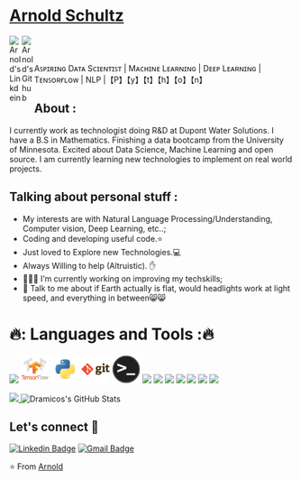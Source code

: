 # <a href="https://www.linkedin.com/in/arnold-schultz-66250564/">Arnold Schultz</a>


<a href="https://www.linkedin.com/in/arnold-schultz-66250564/">
  <img align="left" alt="Arnold's Linkdein" width="22px" src="https://cdn.jsdelivr.net/npm/simple-icons@v3/icons/linkedin.svg" />
</a>
<a href="https://github.com/dramicos">
  <img align="left" alt="Arnold's Github" width="22px" src="https://cdn.jsdelivr.net/npm/simple-icons@v3/icons/github.svg" />
</a>


<br/>
<br/>



Aꜱᴘɪʀɪɴɢ Dᴀᴛᴀ Sᴄɪᴇɴᴛɪꜱᴛ | Mᴀᴄʜɪɴᴇ Lᴇᴀʀɴɪɴɢ | Dᴇᴇᴘ Lᴇᴀʀɴɪɴɢ | Tᴇɴꜱᴏʀғʟᴏᴡ | NLP |【P】【y】【t】【h】【o】【n】

## About :
   I currently work as technologist doing R&D at Dupont Water Solutions. I have a B.S in Mathematics. Finishing a data bootcamp from the University of Minnesota. Excited about Data Science, Machine Learning and open source. I am currently learning new technologies to implement on real world projects.

 

## Talking about personal stuff :
-  My interests are with Natural Language Processing/Understanding, Computer vision, Deep Learning, etc..;
- Coding and developing useful code.⭐️
- Just loved to Explore new Technologies.💻
- Always Willing to help (Altruistic). ✋
- 👨🏽‍💻 I’m currently working on improving my techskills;
- 💬 Talk to me about if Earth actually is flat, would headlights work at light speed, and everything in between😸😸

# 🔥:  **Languages and Tools**  :🔥

<code><img height="50" src="https://pytorch.org/assets/images/pytorch-logo.png"></code>
<code><img height="50" src="https://raw.githubusercontent.com/github/explore/80688e429a7d4ef2fca1e82350fe8e3517d3494d/topics/tensorflow/tensorflow.png"></code>
<code><img height="50" src="https://raw.githubusercontent.com/github/explore/80688e429a7d4ef2fca1e82350fe8e3517d3494d/topics/python/python.png"></code>
<code><img height="50" src="https://raw.githubusercontent.com/github/explore/80688e429a7d4ef2fca1e82350fe8e3517d3494d/topics/git/git.png"></code>
<code><img height="50" src="https://raw.githubusercontent.com/github/explore/80688e429a7d4ef2fca1e82350fe8e3517d3494d/topics/terminal/terminal.png"></code>
<code><img height="50" src="https://cdn.jsdelivr.net/gh/devicons/devicon/icons/bootstrap/bootstrap-original-wordmark.svg"></code>
<code><img height="50" src="https://cdn.jsdelivr.net/gh/devicons/devicon/icons/flask/flask-original-wordmark.svg"></code>
<code><img height="50" src="https://cdn.jsdelivr.net/gh/devicons/devicon/icons/javascript/javascript-original.svg"></code>
<code><img height="50" src="https://cdn.jsdelivr.net/gh/devicons/devicon/icons/jupyter/jupyter-original-wordmark.svg"></code>
<code><img height="50" src="https://cdn.jsdelivr.net/gh/devicons/devicon/icons/linux/linux-original.svg"></code>
<code><img height="50" src="https://cdn.jsdelivr.net/gh/devicons/devicon/icons/mongodb/mongodb-original-wordmark.svg"></code>
<code><img height="50" src="https://cdn.jsdelivr.net/gh/devicons/devicon/icons/postgresql/postgresql-original-wordmark.svg"></code>


<a href="https://github.com/dramicos">
  <img src="https://github-readme-stats.vercel.app/api/top-langs/?username=dramicos&theme=radical&hide=glsl,python" />
</a>



<img src="https://github-readme-stats.vercel.app/api?username=dramicos&&show_icons=true&theme=radical&line_height=27&v=5" alt="Dramicos's GitHub Stats" />

##  Let's connect :speech_balloon:
[![Linkedin Badge](https://img.shields.io/badge/-Arnold-blue?style=flat-square&logo=Linkedin&logoColor=white&link=https://www.linkedin.com/in/arnold-schultz-66250564/)](https://www.linkedin.com/in/gorasiyaneel/) [![Gmail Badge](https://img.shields.io/badge/-dramicos@gmail.com-c14438?style=flat-square&logo=Gmail&logoColor=white&link=mailto:dramicos@gmail.com)](mailto:dramicos@gmail.com)




⭐️ From [Arnold](https://github.com/dramicos)
